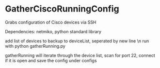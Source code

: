 # GatherCiscoRunningConfig
Grabs configuration of Cisco devices via SSH

Dependencies: netmiko, python standard library

add list of devices to backup to deviceList, seperated by new line \n
run with python gatherRunning.py

gatherRunning will iterate through the device list, scan for port 22, connect if it is open and save the config under configs
